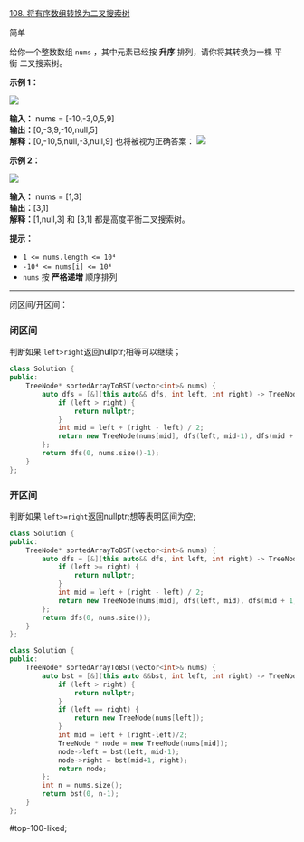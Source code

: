 [108. 将有序数组转换为二叉搜索树](https://leetcode.cn/problems/convert-sorted-array-to-binary-search-tree/)

简单

给你一个整数数组 `nums` ，其中元素已经按 **升序** 排列，请你将其转换为一棵 平衡 二叉搜索树。

**示例 1：**

![](https://assets.leetcode.com/uploads/2021/02/18/btree1.jpg)

**输入：** nums = [-10,-3,0,5,9]  
**输出：**[0,-3,9,-10,null,5]  
**解释：**[0,-10,5,null,-3,null,9] 也将被视为正确答案：
![](https://assets.leetcode.com/uploads/2021/02/18/btree2.jpg)

**示例 2：**

![](https://assets.leetcode.com/uploads/2021/02/18/btree.jpg)

**输入：** nums = [1,3]  
**输出：**[3,1]  
**解释：**[1,null,3] 和 [3,1] 都是高度平衡二叉搜索树。

**提示：**

- `1 <= nums.length <= 10⁴`
- `-10⁴ <= nums[i] <= 10⁴`
- `nums` 按 **严格递增** 顺序排列
---- ----
闭区间/开区间：

### 闭区间
判断如果 `left>right`返回nullptr;相等可以继续；
```cpp
class Solution {
public:
    TreeNode* sortedArrayToBST(vector<int>& nums) {
        auto dfs = [&](this auto&& dfs, int left, int right) -> TreeNode* {
            if (left > right) {
                return nullptr;
            }
            int mid = left + (right - left) / 2;
            return new TreeNode(nums[mid], dfs(left, mid-1), dfs(mid + 1, right));
        };
        return dfs(0, nums.size()-1);
    }
};
```
### 开区间
判断如果 `left>=right`返回nullptr;想等表明区间为空;
```cpp
class Solution {
public:
    TreeNode* sortedArrayToBST(vector<int>& nums) {
        auto dfs = [&](this auto&& dfs, int left, int right) -> TreeNode* {
            if (left >= right) {
                return nullptr;
            }
            int mid = left + (right - left) / 2;
            return new TreeNode(nums[mid], dfs(left, mid), dfs(mid + 1, right));
        };
        return dfs(0, nums.size());
    }
};
```

```cpp
class Solution {
public:
    TreeNode* sortedArrayToBST(vector<int>& nums) {
        auto bst = [&](this auto &&bst, int left, int right) -> TreeNode *{
            if (left > right) {
                return nullptr;
            }
            if (left == right) {
                return new TreeNode(nums[left]);
            }
            int mid = left + (right-left)/2;
            TreeNode * node = new TreeNode(nums[mid]);
            node->left = bst(left, mid-1);
            node->right = bst(mid+1, right);
            return node;
        };
        int n = nums.size();
        return bst(0, n-1);
    }
};
```
#top-100-liked; 